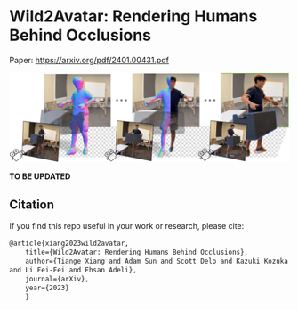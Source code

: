 # Wild2Avatar: Rendering Humans Behind Occlusions

Paper: https://arxiv.org/pdf/2401.00431.pdf

![framework](./teaser.png)


**TO BE UPDATED**

## Citation  

If you find this repo useful in your work or research, please cite:  

```
@article{xiang2023wild2avatar,
    title={Wild2Avatar: Rendering Humans Behind Occlusions},
    author={Tiange Xiang and Adam Sun and Scott Delp and Kazuki Kozuka and Li Fei-Fei and Ehsan Adeli},
    journal={arXiv},
    year={2023}
	}
